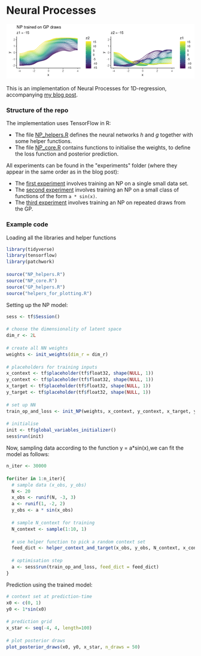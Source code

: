 # Neural Processes

![](fig/NP_banner.gif)

This is an implementation of Neural Processes for 1D-regression, accompanying [my blog post](https://kasparmartens.rbind.io/post/np/). 

### Structure of the repo

The implementation uses TensorFlow in R:

* The file [NP_helpers.R](https://github.com/kasparmartens/NeuralProcesses/blob/master/NP_helpers.R) defines the neural networks $h$ and $g$ together with some helper functions. 
* The file [NP_core.R](https://github.com/kasparmartens/NeuralProcesses/blob/master/NP_core.R) contains functions to initialise the weights, to define the loss function and posterior prediction. 

All experiments can be found in the "experiments" folder (where they appear in the same order as in the blog post): 

* The [first experiment](https://github.com/kasparmartens/NeuralProcesses/blob/master/experiments/1_experiment.R) involves training an NP on a single small data set. 
* The [second experiment](https://github.com/kasparmartens/NeuralProcesses/blob/master/experiments/2_experiment.R) involves training an NP on a small class of functions of the form `a * sin(x)`.
* The [third experiment](https://github.com/kasparmartens/NeuralProcesses/blob/master/experiments/3_experiment.R) involves training an NP on repeated draws from the GP.


### Example code

Loading all the libraries and helper functions

```R
library(tidyverse)
library(tensorflow)
library(patchwork)

source("NP_helpers.R")
source("NP_core.R")
source("GP_helpers.R")
source("helpers_for_plotting.R")
```

Setting up the NP model: 

```R
sess <- tf$Session()

# choose the dimensionality of latent space
dim_r <- 2L

# create all NN weights
weights <- init_weights(dim_r = dim_r)

# placeholders for training inputs
x_context <- tf$placeholder(tf$float32, shape(NULL, 1))
y_context <- tf$placeholder(tf$float32, shape(NULL, 1))
x_target <- tf$placeholder(tf$float32, shape(NULL, 1))
y_target <- tf$placeholder(tf$float32, shape(NULL, 1))

# set up NN
train_op_and_loss <- init_NP(weights, x_context, y_context, x_target, y_target, learning_rate = 0.01)

# initialise
init <- tf$global_variables_initializer()
sess$run(init)

```

Now, sampling data according to the function y = a*sin(x),we can fit the model as follows:

```R
n_iter <- 30000

for(iter in 1:n_iter){
  # sample data (x_obs, y_obs)
  N <- 20
  x_obs <- runif(N, -3, 3)
  a <- runif(1, -2, 2)
  y_obs <- a * sin(x_obs)
  
  # sample N_context for training
  N_context <- sample(1:10, 1)
  
  # use helper function to pick a random context set
  feed_dict <- helper_context_and_target(x_obs, y_obs, N_context, x_context, y_context, x_target, y_target)
  
  # optimisation step
  a <- sess$run(train_op_and_loss, feed_dict = feed_dict)
}
```

Prediction using the trained model:

```R
# context set at prediction-time
x0 <- c(0, 1)
y0 <- 1*sin(x0)

# prediction grid
x_star <- seq(-4, 4, length=100)

# plot posterior draws
plot_posterior_draws(x0, y0, x_star, n_draws = 50)

```

